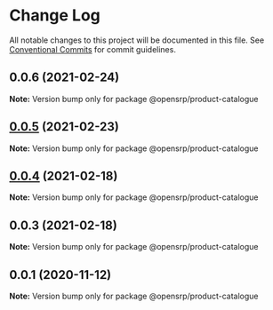 # Change Log

All notable changes to this project will be documented in this file.
See [Conventional Commits](https://conventionalcommits.org) for commit guidelines.

## 0.0.6 (2021-02-24)

**Note:** Version bump only for package @opensrp/product-catalogue

## [0.0.5](https://github.com/opensrp/web/compare/@opensrp/product-catalogue@0.0.4...@opensrp/product-catalogue@0.0.5) (2021-02-23)

**Note:** Version bump only for package @opensrp/product-catalogue

## [0.0.4](https://github.com/opensrp/web/compare/@opensrp/product-catalogue@0.0.3...@opensrp/product-catalogue@0.0.4) (2021-02-18)

**Note:** Version bump only for package @opensrp/product-catalogue

## 0.0.3 (2021-02-18)

**Note:** Version bump only for package @opensrp/product-catalogue

## 0.0.1 (2020-11-12)

**Note:** Version bump only for package @opensrp/product-catalogue
